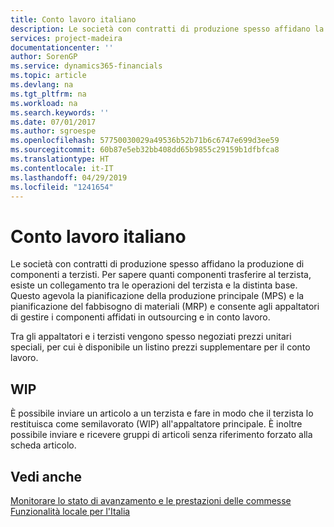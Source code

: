```yaml
---
title: Conto lavoro italiano
description: Le società con contratti di produzione spesso affidano la produzione di componenti a terzisti.
services: project-madeira
documentationcenter: ''
author: SorenGP
ms.service: dynamics365-financials
ms.topic: article
ms.devlang: na
ms.tgt_pltfrm: na
ms.workload: na
ms.search.keywords: ''
ms.date: 07/01/2017
ms.author: sgroespe
ms.openlocfilehash: 57750030029a49536b52b71b6c6747e699d3ee59
ms.sourcegitcommit: 60b87e5eb32bb408dd65b9855c29159b1dfbfca8
ms.translationtype: HT
ms.contentlocale: it-IT
ms.lasthandoff: 04/29/2019
ms.locfileid: "1241654"
---
```

# <a name="italian-subcontracting"></a>Conto lavoro italiano
Le società con contratti di produzione spesso affidano la produzione di componenti a terzisti. Per sapere quanti componenti trasferire al terzista, esiste un collegamento tra le operazioni del terzista e la distinta base. Questo agevola la pianificazione della produzione principale (MPS) e la pianificazione del fabbisogno di materiali (MRP) e consente agli appaltatori di gestire i componenti affidati in outsourcing e in conto lavoro.  

Tra gli appaltatori e i terzisti vengono spesso negoziati prezzi unitari speciali, per cui è disponibile un listino prezzi supplementare per il conto lavoro.  

## <a name="work-in-progress"></a>WIP  
È possibile inviare un articolo a un terzista e fare in modo che il terzista lo restituisca come semilavorato (WIP) all'appaltatore principale. È inoltre possibile inviare e ricevere gruppi di articoli senza riferimento forzato alla scheda articolo.  

## <a name="see-also"></a>Vedi anche  
 [Monitorare lo stato di avanzamento e le prestazioni delle commesse](../../projects-how-monitor-progress-performance.md)   
  [Funzionalità locale per l'Italia](italy-local-functionality.md)
